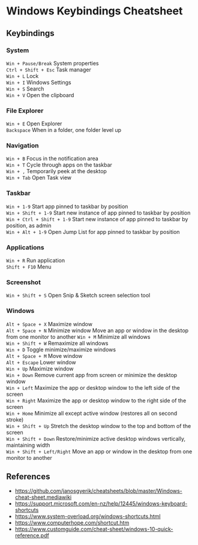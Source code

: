 # Windows Keybindings Cheatsheet

## Keybindings

### System

`Win + Pause/Break` System properties  
`Ctrl + Shift + Esc` Task manager  
`Win + L` Lock  
`Win + I` Windows Settings  
`Win + S` Search  
`Win + V` Open the clipboard

### File Explorer

`Win + E` Open Explorer  
`Backspace` When in a folder, one folder level up

### Navigation

`Win + B` Focus in the notification area  
`Win + T` Cycle through apps on the taskbar  
`Win + ,` Temporarily peek at the desktop  
`Win + Tab` Open Task view

### Taskbar

`Win + 1-9` Start app pinned to taskbar by position  
`Win + Shift + 1-9` Start new instance of app pinned to taskbar by position  
`Win + Ctrl + Shift + 1-9` Start new instance of app pinned to taskbar by position, as admin  
`Win + Alt + 1-9` Open Jump List for app pinned to taskbar by position

### Applications

`Win + R` Run application  
`Shift + F10` Menu

### Screenshot

`Win + Shift + S` Open Snip & Sketch screen selection tool

### Windows

`Alt + Space + X` Maximize window  
`Alt + Space + N` Minimize window Move an app or window in the desktop from one monitor to another
`Win + M` Minimize all windows  
`Win + Shift + W` Remaximize all windows  
`Win + D` Toggle minimize/maximize windows  
`Alt + Space + M` Move window  
`Alt + Escape` Lower window  
`Win + Up` Maximize window  
`Win + Down` Remove current app from screen or minimize the desktop window  
`Win + Left` Maximize the app or desktop window to the left side of the screen  
`Win + Right` Maximize the app or desktop window to the right side of the screen  
`Win + Home` Minimize all except active window (restores all on second stroke)  
`Win + Shift + Up` Stretch the desktop window to the top and bottom of the screen  
`Win + Shift + Down` Restore/minimize active desktop windows vertically, maintaining width  
`Win + Shift + Left/Right` Move an app or window in the desktop from one monitor to another

## References

- https://github.com/janosgyerik/cheatsheets/blob/master/Windows-cheat-sheet.mediawiki
- https://support.microsoft.com/en-nz/help/12445/windows-keyboard-shortcuts
- https://www.system-overload.org/windows-shortcuts.html
- https://www.computerhope.com/shortcut.htm
- https://www.customguide.com/cheat-sheet/windows-10-quick-reference.pdf
